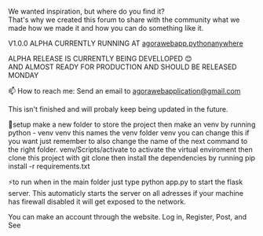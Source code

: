 We wanted inspiration, but where do you find it?  
That's why we created this forum to share with the community what we made how we made it and how you can do something like it.  


V1.0.0 ALPHA CURRENTLY RUNNING AT [agorawebapp.pythonanywhere](https://agorawebapp.pythonanywhere.com/)

ALPHA RELEASE IS CURRENTLY BEING DEVELLOPED 😊  
AND ALMOST READY FOR PRODUCTION AND SHOULD BE RELEASED MONDAY

📫 How to reach me: Send an email to agorawebapplication@gmail.com

This isn't finished and will probaly keep being updated in the future.

📐setup 
make a new folder to store the project 
then make an venv by running 
python - venv venv
this names the venv folder venv you can change this if you want just remember to also change the name of the next command to the right folder.
venv/Scripts/activate to activate the virtual enviroment
then clone this project with git clone 
then install the dependencies by running pip install -r requirements.txt

⚡to run
when in the main folder just type python app.py to start the flask server.
This automaticly starts the server on all adresses if your machine has firewall disabled it will get exposed to the network.


You can make an account through the website.
Log in, Register, Post, and See
